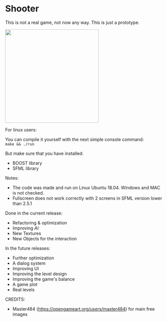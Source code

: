 # Shooter #

This is not a real game, not now any way. This is just a prototype.

<img src="/resources/images/shooter_processv.gif?raw=true" width=300>

For linux users:  

You can compile it yourself with the next simple console command:  
`make && ./run`

But make sure that you have installed:  
* BOOST library  
* SFML library  

Notes: 
* The code was made and run on Linux Ubuntu 18.04. Windows and MAC is not checked.  
* Fullscreen does not work correctly with 2 screens in SFML version lower than 2.5.1

Done in the current release:  
* Refactoring & optimization
* Improving *AI*
* New Textures
* New Objects for the interaction  

In the future releases:  
* Further optimization
* A dialog system
* Improving UI
* Improving the level design
* Improving the game's balance
* A game plot
* Real levels


CREDITS:
* Master484 (https://opengameart.org/users/master484) for main free images